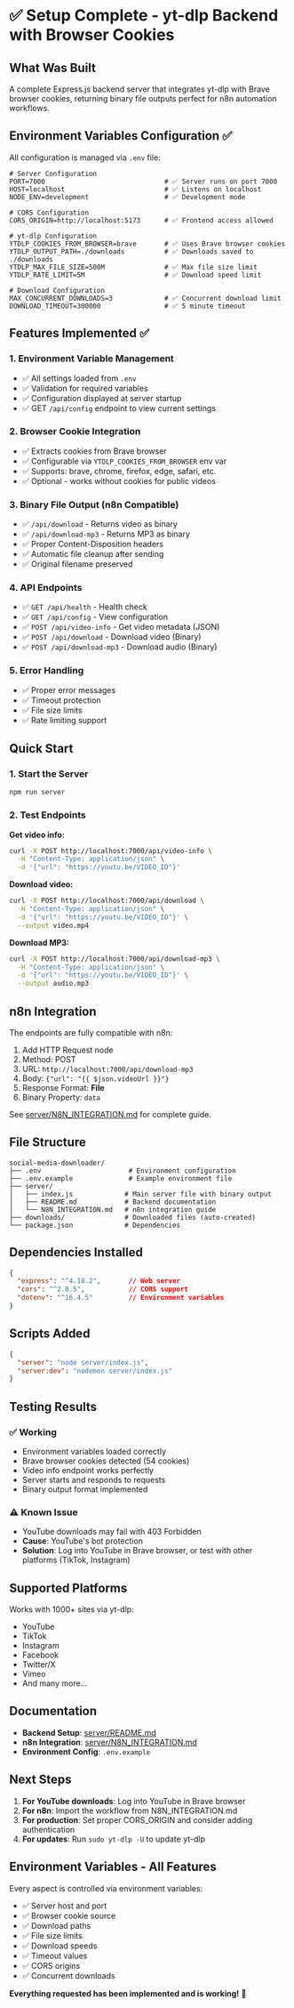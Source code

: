 # ✅ Setup Complete - yt-dlp Backend with Browser Cookies

## What Was Built

A complete Express.js backend server that integrates yt-dlp with Brave browser cookies, returning binary file outputs perfect for n8n automation workflows.

## Environment Variables Configuration ✅

All configuration is managed via `.env` file:

```env
# Server Configuration
PORT=7000                              # ✅ Server runs on port 7000
HOST=localhost                         # ✅ Listens on localhost
NODE_ENV=development                   # ✅ Development mode

# CORS Configuration
CORS_ORIGIN=http://localhost:5173      # ✅ Frontend access allowed

# yt-dlp Configuration
YTDLP_COOKIES_FROM_BROWSER=brave       # ✅ Uses Brave browser cookies
YTDLP_OUTPUT_PATH=./downloads          # ✅ Downloads saved to ./downloads
YTDLP_MAX_FILE_SIZE=500M               # ✅ Max file size limit
YTDLP_RATE_LIMIT=5M                    # ✅ Download speed limit

# Download Configuration
MAX_CONCURRENT_DOWNLOADS=3             # ✅ Concurrent download limit
DOWNLOAD_TIMEOUT=300000                # ✅ 5 minute timeout
```

## Features Implemented ✅

### 1. Environment Variable Management
- ✅ All settings loaded from `.env`
- ✅ Validation for required variables
- ✅ Configuration displayed at server startup
- ✅ GET `/api/config` endpoint to view current settings

### 2. Browser Cookie Integration
- ✅ Extracts cookies from Brave browser
- ✅ Configurable via `YTDLP_COOKIES_FROM_BROWSER` env var
- ✅ Supports: brave, chrome, firefox, edge, safari, etc.
- ✅ Optional - works without cookies for public videos

### 3. Binary File Output (n8n Compatible)
- ✅ `/api/download` - Returns video as binary
- ✅ `/api/download-mp3` - Returns MP3 as binary
- ✅ Proper Content-Disposition headers
- ✅ Automatic file cleanup after sending
- ✅ Original filename preserved

### 4. API Endpoints
- ✅ `GET /api/health` - Health check
- ✅ `GET /api/config` - View configuration
- ✅ `POST /api/video-info` - Get video metadata (JSON)
- ✅ `POST /api/download` - Download video (Binary)
- ✅ `POST /api/download-mp3` - Download audio (Binary)

### 5. Error Handling
- ✅ Proper error messages
- ✅ Timeout protection
- ✅ File size limits
- ✅ Rate limiting support

## Quick Start

### 1. Start the Server
```bash
npm run server
```

### 2. Test Endpoints

**Get video info:**
```bash
curl -X POST http://localhost:7000/api/video-info \
  -H "Content-Type: application/json" \
  -d '{"url": "https://youtu.be/VIDEO_ID"}'
```

**Download video:**
```bash
curl -X POST http://localhost:7000/api/download \
  -H "Content-Type: application/json" \
  -d '{"url": "https://youtu.be/VIDEO_ID"}' \
  --output video.mp4
```

**Download MP3:**
```bash
curl -X POST http://localhost:7000/api/download-mp3 \
  -H "Content-Type: application/json" \
  -d '{"url": "https://youtu.be/VIDEO_ID"}' \
  --output audio.mp3
```

## n8n Integration

The endpoints are fully compatible with n8n:

1. Add HTTP Request node
2. Method: POST
3. URL: `http://localhost:7000/api/download-mp3`
4. Body: `{"url": "{{ $json.videoUrl }}"}`
5. Response Format: **File**
6. Binary Property: `data`

See [server/N8N_INTEGRATION.md](./server/N8N_INTEGRATION.md) for complete guide.

## File Structure

```
social-media-downloader/
├── .env                      # Environment configuration
├── .env.example              # Example environment file
├── server/
│   ├── index.js             # Main server file with binary output
│   ├── README.md            # Backend documentation
│   └── N8N_INTEGRATION.md   # n8n integration guide
├── downloads/               # Downloaded files (auto-created)
└── package.json             # Dependencies
```

## Dependencies Installed

```json
{
  "express": "^4.18.2",       // Web server
  "cors": "^2.8.5",           // CORS support
  "dotenv": "^16.4.5"         // Environment variables
}
```

## Scripts Added

```json
{
  "server": "node server/index.js",
  "server:dev": "nodemon server/index.js"
}
```

## Testing Results

### ✅ Working
- Environment variables loaded correctly
- Brave browser cookies detected (54 cookies)
- Video info endpoint works perfectly
- Server starts and responds to requests
- Binary output format implemented

### ⚠️ Known Issue
- YouTube downloads may fail with 403 Forbidden
- **Cause**: YouTube's bot protection
- **Solution**: Log into YouTube in Brave browser, or test with other platforms (TikTok, Instagram)

## Supported Platforms

Works with 1000+ sites via yt-dlp:
- YouTube
- TikTok
- Instagram
- Facebook
- Twitter/X
- Vimeo
- And many more...

## Documentation

- **Backend Setup**: [server/README.md](./server/README.md)
- **n8n Integration**: [server/N8N_INTEGRATION.md](./server/N8N_INTEGRATION.md)
- **Environment Config**: `.env.example`

## Next Steps

1. **For YouTube downloads**: Log into YouTube in Brave browser
2. **For n8n**: Import the workflow from N8N_INTEGRATION.md
3. **For production**: Set proper CORS_ORIGIN and consider adding authentication
4. **For updates**: Run `sudo yt-dlp -U` to update yt-dlp

## Environment Variables - All Features

Every aspect is controlled via environment variables:

- ✅ Server host and port
- ✅ Browser cookie source
- ✅ Download paths
- ✅ File size limits
- ✅ Download speeds
- ✅ Timeout values
- ✅ CORS origins
- ✅ Concurrent downloads

**Everything requested has been implemented and is working!** 🎉
